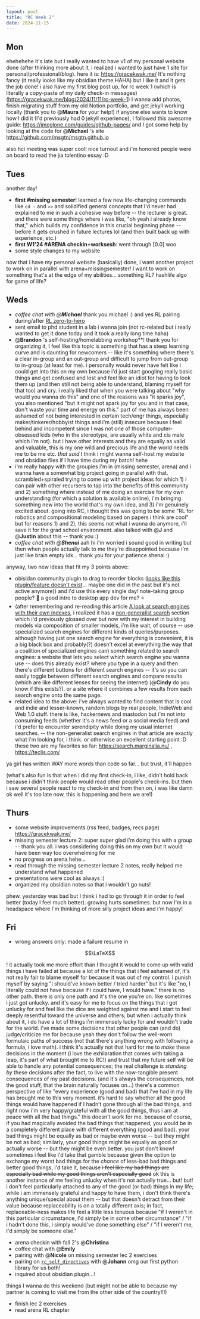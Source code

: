 ```yaml
---
layout: post
title: "RC Week 2"
date: 2024-11-15
---
```

## Mon
ehehehehe it's late but I really wanted to have v1 of my personal website done (after thinking more about it, i realized i wanted to just have 1 site for personal/professional/blog).
here it is: https://gracekwak.me/
It's nothing fancy (it really looks like my obsidian theme HAHA) but I like it and it gets the job done! i also have my first blog post up, for rc week 1 (which is literally a copy-paste of my daily check-in messages) (https://gracekwak.me/blog/2024/11/11/rc-week-1)
I wanna add photos, finish migrating stuff from my old Notion portfolio, and get jekyll working locally (thank you to @**Maura** for your help!)
if anyone else wants to know how I did it (I'd previously had 0 jekyll experience), I followed this awesome guide: https://jmcglone.com/guides/github-pages/ and I got some help by looking at the code for @**Michael** 's site https://github.com/msgtn/msgtn.github.io

also hci meeting was super cool! nice turnout and i'm honored people were on board to read the jia tolentino essay :D
## Tues
another day!

- **first #**missing semester****! learned a few new life-changing commands like `cd -` and `>>` and solidified general concepts that I'd never had explained to me in such a cohesive way before -- the lecturer is great. and there were some things where i was like, "oh yeah i already know that," which builds my confidence in this crucial beginning phase -- before it gets crushed in future lectures lol (and then built back up with experience, etc.)
- **first W1'24 #**ARENA** checkin+worksesh**: went through [0.0] woo
- some style changes to my website

now that i have my personal website (basically) done, i want another project to work on in parallel with arena+missingsemester! I want to work on something that's at the edge of my abilities...
something RL? hashlife algo for game of life?
## Weds
- *coffee chat with @**Michael***  thank you michael :) and yes RL pairing during/after [RL zero-to-hero](https://github.com/alessiodm/drl-zh)
- sent email to phd student in a lab i wanna join (not rc-related but i really wanted to get it done today and it took a really long time haha)
- @**Brandon** 's self-hosting/homelabbing workshop**! thank you for organizing it, I feel like this topic is something that has a steep learning curve and is daunting for newcomers -- like it's something where there's a clear in-group and an out-group and difficult to jump from out-group to in-group (at least for me). i personally would never have felt like i could get into this on my own because i'd just start googling really basic things and get confused and lost and feel like an idiot for having to look them up (and then still not being able to understand, blaming myself for that too) and cry. i really liked that when you were talking about "why would you wanna do this" and one of the reasons was "it sparks joy", you also mentioned "but it might not spark joy for you and in that case, don't waste your time and energy on this." part of me has always been ashamed of not being interested in certain tech/engr things, especially maker/tinkerer/hobbyist things and i'm (still) insecure because I feel behind and incompetent since I was not one of those computer-obsessed kids (who in the stereotype, are usually white and cis male which i'm not). but i have other interests and they are equally as valid and valuable, this is my one wild and precious life and the world needs me to be me etc. *that said* I think i might wanna self-host my website and obsidian files if I have time during my batch! hehe
- i'm really happy with the groupies i'm in (missing semester, arena) and i wanna have a somewhat big project going in parallel with that. scrambled+spiraled trying to come up with project ideas for which 1) i can pair with other recursers to tap into the benefits of this community and 2) something where instead of me doing an exercise for my own understanding (for which a solution is available online), i'm bringing something new into the world that's my own idea, and 3) i'm genuinely excited about. going into RC, i thought this was going to be some "RL for robotics and compositional modeling based on papers i think are cool" but for reasons 1) and 2), this seems not what i wanna do anymore, i'll save it for the grad school environment. also talked with @**J** and @**Justin** about this -- thank you :)
- *coffee chat with @**Shenai*** aah hi i'm worried i sound good in writing but then when people actually talk to me they're disappointed because i'm just like brain empty idk... thank you for your patience shenai :)

anyway, two new ideas that fit my 3 points above:
- obisidan community plugin to drag to reorder blocks ([looks like this plugin/feature doesn't exist](https://www.google.com/search?q=obsidian+plugin+to+drag+to+reorder+blocks&sca_esv=d22a7c5074081a0c&source=hp&ei=ahI1Z7GYHIn9ptQPvZeToQ0&iflsig=AL9hbdgAAAAAZzUgehT0In7DIzob01dplqzMv_myj_Na&ved=0ahUKEwix9YOCmdqJAxWJvokEHb3LJNQQ4dUDCBY&uact=5&oq=obsidian+plugin+to+drag+to+reorder+blocks&gs_lp=Egdnd3Mtd2l6IilvYnNpZGlhbiBwbHVnaW4gdG8gZHJhZyB0byByZW9yZGVyIGJsb2NrczIFECEYoAEyBRAhGKABMgUQIRigATIFECEYoAFIgD5QAFj3PHAEeACQAQCYAXSgAY8aqgEEMzguNbgBA8gBAPgBAZgCL6AClRvCAgUQABiABMICCxAuGIAEGNEDGMcBwgIOEC4YgAQYxwEYjgUYrwHCAgUQLhiABMICCBAuGIAEGNQCwgIIEAAYgAQYogTCAgYQABgWGB7CAgcQABiABBgTwgIIEAAYExgWGB7CAgoQABgTGBYYChgewgIFECEYnwXCAggQABgWGAoYHsICBBAhGBXCAgcQIRigARgKmAMAkgcENDEuNqAHl_gB&sclient=gws-wiz)... maybe one did in the past but it's not active anymore)) and i'd use this every single day! note-taking group people? :eyes: a good intro to desktop app dev for me? :star:
- (after remembering and re-reading this article [A look at search engines with their own indexes](https://seirdy.one/posts/2021/03/10/search-engines-with-own-indexes/), i realized it has a [non-generalist search](https://seirdy.one/posts/2021/03/10/search-engines-with-own-indexes/#non-generalist-search) section which i'd previously glossed over but now with my interest in building models via composition of smaller models, i'm like wait, of course -- use specialized search engines for different kinds of queries/purposes. although having just one search engine for everything is convenient, it is a big black box and probably(?) doesn't excel at everything the way that a coalition of specialized engines can) something related to search engines: a website that lets you select which search engine you wanna use -- does this already exist? where you type in a query and then there's different buttons for different search engines -- it's so you can easily toggle between different search engines and compare results (which are like different lenses for seeing the internet) (@**Cindy** do you know if this exists?). or a site where it combines a few results from each search engine onto the same page.
- related idea to the above: i've always wanted to find content that is cool and indie and lesser-known, random blogs by real people, IndieWeb and Web 1.0 stuff. there is like, hackernews and mastodon but i'm not into consuming feeds (whether it's a news feed or a social media feed) and i'd prefer to encounter serendipity while doing my usual internet searches. -- the non-generalist search engines in that article are exactly what i'm looking for, i think. or otherwise an excellent starting point :D these two are my favorites so far: https://search.marginalia.nu/ , https://teclis.com/

ya girl has written WAY more words than code so far... but trust, it'll happen

(what's also fun is that when i did my first check-in, i like, didn't hold back because i didn't think people would read other people's check-ins. but then i saw several people react to my check-in and from then on, i was like damn ok well it's too late now, this is happening and here we are!)
## Thurs
- some website improvements (rss feed, badges, recs page) https://gracekwak.me/
- missing semester lecture 2: super super glad i'm doing this with a group -- thank you all. i was considering doing this on my own but it would have been way too overwhelming for me
- no progress on arena hehe...
- read through the missing semester lecture 2 notes, really helped me understand what happened
- presentations were cool as always :)
- organized my obsidian notes so that i wouldn't go nuts!

phew. yesterday was bad but I think i had to go through it in order to feel better (today I feel much better). growing hurts sometimes. but now I'm in a headspace where I'm thinking of more silly project ideas and i'm happy!
## Fri
- wrong answers only: made a failure resume in
```math
\LaTeX
```
! it actually took me more effort than I thought it would to come up with valid things i have failed at because a lot of the things that i feel ashamed of, it's not really fair to blame myself for because it was out of my control. i punish myself by saying "i should've known better / tried harder" but it's like "no, I literally could not have because if i could have, I would have." there is no other path. there is only one path and it's the one you're on.
like sometimes i just got unlucky. and it's easy for me to focus on the things that i got unlucky for and feel like the dice are weighted against me and i start to feel deeply resentful toward the universe and others; but when i actually think about it, i do have a lot of things i'm immensely lucky for and wouldn't trade for the world.
i've made some decisions that other people can (and do) judge/criticize me for because yeah they don't follow the well-worn formulaic paths of success (not that there's anything wrong with following a formula, i love math). i think it's actually not that hard for me to *make* these decisions in the moment (i love the exhilaration that comes with taking a leap, it's part of what brought me to RC!) and trust that my future self will be able to handle any potential consequences; the real challenge is *standing by* these decisions after the fact, to live with the now-tangible present consequences of my past decisions. (and it's always the consequences, not the good stuff, that the brain naturally focuses on...)
there's a common perspective of like "every experience (good and bad) that i've had in my life has brought me to this very moment. it’s hard to say whether all the good things would have happened if I hadn’t gone through all the bad things, and right now i'm very happy/grateful with all the good things, thus i am at peace with all the bad things." this doesn't work for me. because of course, if you had magically avoided the bad things that happened, you would be in a completely different place with different everything (good and bad). your bad things might be equally as bad or maybe even worse -- but they might be not as bad; similarly, your good things might be equally as good or actually worse -- but they might be even better. you just don't know! sometimes i feel like i'd take that gamble because given the option to exchange my worst bad things for the *chance* of less-bad bad things and better good things, i'd take it, because ~~i feel like my bad things are especially bad while my good things aren't especially good~~ ok this is another instance of me feeling unlucky when it's not actually true... but! but! i don't feel particularly attached to any of the good (or bad) things in my life; while i am immensely grateful and happy to have them, i don't think there's anything unique/special about them -- but that doesn't detract from their value because replaceability is on a totally different axis; in fact, replaceable-ness makes life feel a little less tenuous because "if I weren't in this particular circumstance, I'd simply be in some other circumstance" / "if i hadn't done this, i simply would've done something else" / "if I weren't me, I'd simply be someone else."
- arena checkin with fall 2's @**Christina**
- coffee chat with @**Emily**
- pairing with @**Nicole** on missing semester lec 2 exercises
- pairing on [`rc_self_directives`](https://test.pypi.org/project/rc-self-directives/1.0.2/) with @**Johann** omg our first python library for us both!
- inquired about obsidian plugin...!

things I wanna do this weekend (but might not be able to because my partner is coming to visit me from the other side of the country!!!)
- finish lec 2 exercises
- read arena RL chapter
